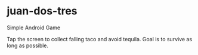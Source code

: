 # juan-dos-tres
Simple Android Game


Tap the screen to collect falling taco and avoid tequila. 
Goal is to survive as long as possible.
